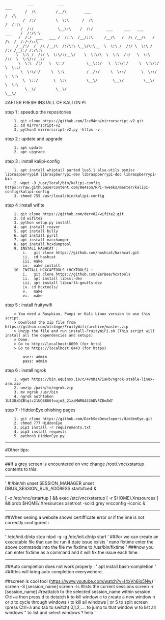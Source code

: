 		      ___           ___                                                   ___     
		     /  /\         /__/\        ___                                      /  /\    
		    /  /:/         \  \:\      /  /\                                    /  /::\   
		   /  /:/           \__\:\    /  /:/      ___     ___   ___     ___    /  /:/\:\  
		  /  /:/  ___   ___ /  /::\  /__/::\     /__/\   /  /\ /__/\   /  /\  /  /:/~/::\ 
		 /__/:/  /  /\ /__/\  /:/\:\ \__\/\:\__  \  \:\ /  /:/ \  \:\ /  /:/ /__/:/ /:/\:\
		 \  \:\ /  /:/ \  \:\/:/__\/    \  \:\/\  \  \:\  /:/   \  \:\  /:/  \  \:\/:/__\/
		  \  \:\  /:/   \  \::/          \__\::/   \  \:\/:/     \  \:\/:/    \  \::/     
		   \  \:\/:/     \  \:\          /__/:/     \  \::/       \  \::/      \  \:\     
		    \  \::/       \  \:\         \__\/       \__\/         \__\/        \  \:\    
		     \__\/         \__\/                                                 \__\/    

#AFTER FRESH INSTALL OF KALI ON PI

step 1 : speedup the repositories
		
		1. git clone https://github.com/IceM4nn/mirrorscript-v2.git
		2. cd mirrorscript-v2
		3. python3 mirrorscript-v2.py -https -v
		
step 2 : update and upgrade

		1. apt update
		2. apt upgrade
		
step 3 : install kalipi-config

		1. apt install whiptail parted lua5.1 alsa-utils psmisc libraspberrypi0 libraspberrypi-dev libraspberrypi-doc libraspberrypi-bin
		2. wget -O /usr/local/bin/kalipi-config https://raw.githubusercontent.com/Re4son/RPi-Tweaks/master/kalipi-config/kalipi-config
		3. chmod 755 /usr/local/bin/kalipi-config
		
step 4 :install wifite

		1. git clone https://github.com/derv82/wifite2.git
		2. cd wifite2
		3. python setup.py install
		4. apt install reaver
		5. apt install bully
		6. apt install pyrit
		7. apt install macchanger
		8. apt install hcxdumptool
		9. INSTALL HASHCAT : 
			i. 	 git clone https://github.com/hashcat/hashcat.git
			ii.  cd hashcat
			iii. make 
			iv.	 make install
		10. INSTALL HCXCAPTOOLS (HCXTOOLS) :
			i. 	 git clone https://github.com/ZerBea/hcxtools
			ii.  apt install libssl-dev
			iii. apt install libcurl4-gnutls-dev
			iv. cd hcxtools/
			v.	 make
			vi.	 make 
			
step 5 : install fruitywifi

		> You need a Raspbian, Pwnpi or Kali Linux version to use this script.
		> Download the zip file from https://github.com/xtr4nge/FruityWifi/archive/master.zip
		> Unzip the file and run install-FruityWiFi.sh (This script will install all the dependencies and setups)
		> Done.
		> Go to http://localhost:8000 (for http)
		> Go to https://localhost:8443 (for https)

			user: admin
			pass: admin

step 6 : install ngrok

		1. wget https://bin.equinox.io/c/4VmDzA7iaHb/ngrok-stable-linux-arm.zip
		2. unzip /path/to/ngrok.zip
		3. mv ngrok /usr/bin
		4. ngrok authtoken 1U138zDZBtqlc21UOS8U0foajoS_21zaMWMGA33hDVFZ8eAW7
		
step 7 : HiddenEye phishing pages

		1. git clone https://github.com/DarkSecDevelopers/HiddenEye.git
		2. chmod 777 HiddenEye
		3. pip3 install -r requirements.txt
		4. pip3 install requests
		5. python3 HiddenEye.py
	
_________________________________________________________________________________________________________________________________

#Other tips:
_________________________________________________________________________________________________________________________________


##If a grey screen is encountered on vnc change /root/.vnc/xstartup contents to this:

************************************************************************************************	
'
#!/bin/sh
unset SESSION_MANAGER
unset DBUS_SESSION_BUS_ADDRESS
startxfce4 &

[ -x /etc/vnc/xstartup ] && exec /etc/vnc/xstartup
[ -r $HOME/.Xresources ] && xrdb $HOME/.Xresources
xsetroot -solid grey
vncconfig -iconic &
'
************************************************************************************************		

##When oening a website shows certifficate error or if the ime is not correctly configured :

************************************************************************************************
'
/etc/init.d/ntp stop
ntpd -q -g
/etc/init.d/ntp start
'
###or we can create an executable file that can be run if date issue exists
'
nano fixtime
enter the above commands into the file
mv fixtime to /usr/bin/fixtime
'
###now you can enter fixtime as a command and it will fix the issue each time. 

************************************************************************************************

##Auto completion does not work properly :
'
apt install bash-completion
'		
###this will bring auto completion everywehere.
		
##screen is cool tool  (https://www.youtube.com/watch?v=I4xVn6Io5Nw)
			'
			screen -S [session_name]
			screen -ls					#lists the current sessions
			screen -r [session_name] 	#reattatch to the selected session_name
			within session Ctrl+a 
				then press d to detatch
				k to kill window
				c to create a new window
				n or p to cycle through windows
				\ to kill all windows
				| or S to split screen (press Ctrl+a and tab to switch)
				0,1,2,.... to jump to that window
				w to list all windows
				" to list and select windows
				? help
			'	
				
		
